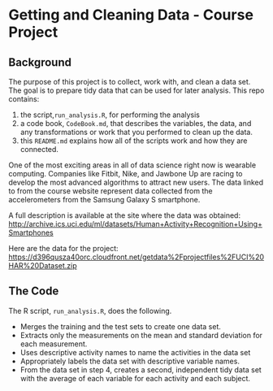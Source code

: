 Getting and Cleaning Data - Course Project
=========
## Background
The purpose of this project is to collect, work with, and clean a data set. The goal is to prepare tidy data that 
can be used for later analysis.
This repo contains:
  1. the script,`run_analysis.R`, for performing the analysis
  2. a code book, `CodeBook.md`, that describes the variables, the data, and any transformations or work that you performed to clean up the data. 
  3. this `README.md` explains how all of the scripts work and how they are connected. 

One of the most exciting areas in all of data science right now is wearable computing.
Companies like Fitbit, Nike, and Jawbone Up are racing to develop the most advanced algorithms to attract new users. 
The data linked to from the course website represent data collected from the accelerometers from the Samsung Galaxy S 
smartphone. 

A full description is available at the site where the data was obtained:
http://archive.ics.uci.edu/ml/datasets/Human+Activity+Recognition+Using+Smartphones

Here are the data for the project:
https://d396qusza40orc.cloudfront.net/getdata%2Fprojectfiles%2FUCI%20HAR%20Dataset.zip

## The Code
The R script, `run_analysis.R`, does the following. 
- Merges the training and the test sets to create one data set.
- Extracts only the measurements on the mean and standard deviation for each measurement. 
- Uses descriptive activity names to name the activities in the data set
- Appropriately labels the data set with descriptive variable names. 
- From the data set in step 4, creates a second, independent tidy data set with the average of each variable for each activity and each subject.
